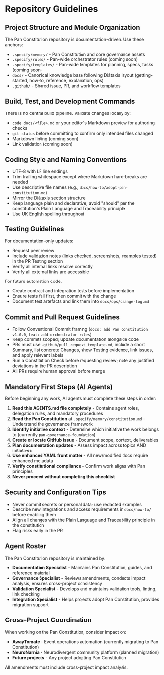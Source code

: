 # Repository Guidelines

## Project Structure and Module Organization

The Pan Constitution repository is documentation-driven. Use these anchors:

- `.specify/memory/` - Pan Constitution and core governance assets
- `.specify/rules/` - Pan-wide orchestrator rules (coming soon)
- `.specify/templates/` - Pan-wide templates for planning, specs, tasks (coming soon)
- `docs/` - Canonical knowledge base following Diátaxis layout (getting-started, how-to, reference, explanation, ops)
- `.github/` - Shared issue, PR, and workflow templates

## Build, Test, and Development Commands

There is no central build pipeline. Validate changes locally by:

- `code docs/<file>.md` or your editor's Markdown preview for authoring checks
- `git status` before committing to confirm only intended files changed
- Markdown linting (coming soon)
- Link validation (coming soon)

## Coding Style and Naming Conventions

- UTF-8 with LF line endings
- Trim trailing whitespace except where Markdown hard-breaks are needed
- Use descriptive file names (e.g., `docs/how-to/adopt-pan-constitution.md`)
- Mirror the Diátaxis section structure
- Keep language plain and declarative; avoid "should" per the constitution's Plain Language and Traceability principle
- Use UK English spelling throughout

## Testing Guidelines

For documentation-only updates:
- Request peer review
- Include validation notes (links checked, screenshots, examples tested) in the PR Testing section
- Verify all internal links resolve correctly
- Verify all external links are accessible

For future automation code:
- Create contract and integration tests before implementation
- Ensure tests fail first, then commit with the change
- Document test artefacts and link them into `docs/ops/change-log.md`

## Commit and Pull Request Guidelines

- Follow Conventional Commit framing (`docs: add Pan Constitution v1.0.0`, `feat: add orchestrator rules`)
- Keep commits scoped; update documentation alongside code
- PRs must use `.github/pull_request_template.md`, include a short Summary, list concrete Changes, show Testing evidence, link issues, and apply relevant labels
- Run a Constitution Check before requesting review; note any justified deviations in the PR description
- All PRs require human approval before merge

## Mandatory First Steps (AI Agents)

Before beginning any work, AI agents must complete these steps in order:

1. **Read this AGENTS.md file completely** - Contains agent roles, delegation rules, and mandatory procedures
2. **Read the Pan Constitution** at `.specify/memory/constitution.md` - Understand the governance framework
3. **Identify initiative context** - Determine which initiative the work belongs to (currently `pan-governance-foundation`)
4. **Create or locate GitHub issue** - Document scope, context, deliverables
5. **Plan documentation updates** - Assess impact across topics AND initiatives
6. **Use enhanced YAML front matter** - All new/modified docs require enhanced metadata
7. **Verify constitutional compliance** - Confirm work aligns with Pan principles
8. **Never proceed without completing this checklist**

## Security and Configuration Tips

- Never commit secrets or personal data; use redacted examples
- Describe new integrations and access requirements in `docs/how-to/` before enabling them
- Align all changes with the Plain Language and Traceability principle in the constitution
- Flag risks early in the PR

## Agent Roster

The Pan Constitution repository is maintained by:

- **Documentation Specialist** - Maintains Pan Constitution, guides, and reference material
- **Governance Specialist** - Reviews amendments, conducts impact analysis, ensures cross-project consistency
- **Validation Specialist** - Develops and maintains validation tools, linting, link checking
- **Integration Specialist** - Helps projects adopt Pan Constitution, provides migration support

## Cross-Project Coordination

When working on the Pan Constitution, consider impact on:

- **AwayTomate** - Event operations automation (currently migrating to Pan Constitution)
- **NeuroNarnia** - Neurodivergent community platform (planned migration)
- **Future projects** - Any project adopting Pan Constitution

All amendments must include cross-project impact analysis.

